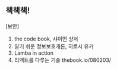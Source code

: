 ## 책책책!

[보안]

1. the code book, 샤이먼 샹저
2. 알기 쉬운 정보보호개론, 히로시 유키
3. Lamba in action
4. 리액트를 다루는 기술 thebook.io/080203/